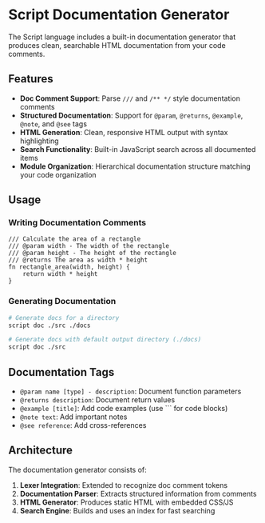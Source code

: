 # Script Documentation Generator

The Script language includes a built-in documentation generator that produces clean, searchable HTML documentation from your code comments.

## Features

- **Doc Comment Support**: Parse `///` and `/** */` style documentation comments
- **Structured Documentation**: Support for `@param`, `@returns`, `@example`, `@note`, and `@see` tags
- **HTML Generation**: Clean, responsive HTML output with syntax highlighting
- **Search Functionality**: Built-in JavaScript search across all documented items
- **Module Organization**: Hierarchical documentation structure matching your code organization

## Usage

### Writing Documentation Comments

```script
/// Calculate the area of a rectangle
/// @param width - The width of the rectangle
/// @param height - The height of the rectangle  
/// @returns The area as width * height
fn rectangle_area(width, height) {
    return width * height
}
```

### Generating Documentation

```bash
# Generate docs for a directory
script doc ./src ./docs

# Generate docs with default output directory (./docs)
script doc ./src
```

## Documentation Tags

- `@param name [type] - description`: Document function parameters
- `@returns description`: Document return values
- `@example [title]`: Add code examples (use ``` for code blocks)
- `@note text`: Add important notes
- `@see reference`: Add cross-references

## Architecture

The documentation generator consists of:

1. **Lexer Integration**: Extended to recognize doc comment tokens
2. **Documentation Parser**: Extracts structured information from comments
3. **HTML Generator**: Produces static HTML with embedded CSS/JS
4. **Search Engine**: Builds and uses an index for fast searching